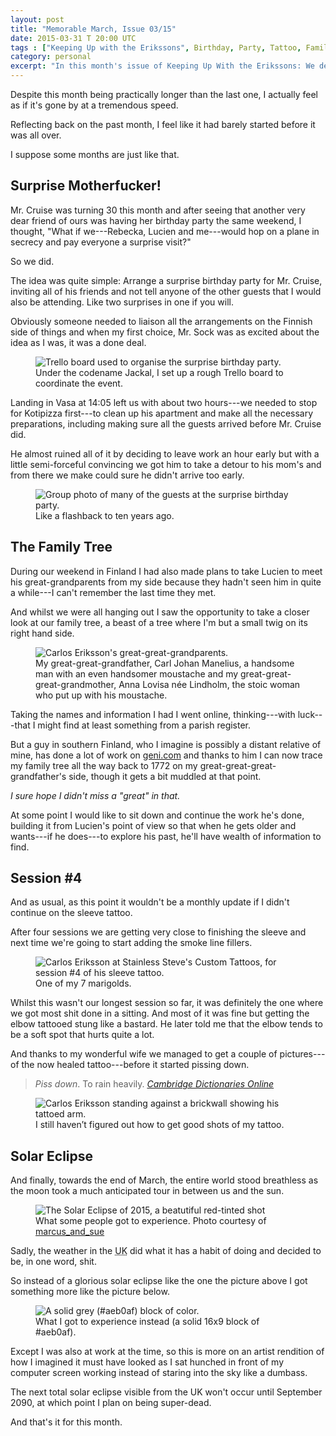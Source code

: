 ```yaml
---
layout: post
title: "Memorable March, Issue 03/15"
date: 2015-03-31 T 20:00 UTC
tags : ["Keeping Up with the Erikssons", Birthday, Party, Tattoo, Family, "Solar Eclipse", Finland]
category: personal
excerpt: "In this month's issue of Keeping Up With the Erikssons: We decide to surprise some of our friends and family by taking an impromptu flight to Finland, explore the family tree, experience a disappointing solar eclipse and I, of course, continue my tattoo."
---
```

Despite this month being practically longer than the last one, I actually feel as if it's gone by at a tremendous speed.

Reflecting back on the past month, I feel like it had barely started before it was all over.

I suppose some months are just like that.

## Surprise Motherfucker!

Mr. Cruise was turning 30 this month and after seeing that another very dear friend of ours was having her birthday party the same weekend, I thought, "What if we---Rebecka, Lucien and me---would hop on a plane in secrecy and pay everyone a surprise visit?"

So we did.

The idea was quite simple: Arrange a surprise birthday party for Mr. Cruise, inviting all of his friends and not tell anyone of the other guests that I would also be attending. Like two surprises in one if you will.

Obviously someone needed to liaison all the arrangements on the Finnish side of things and when my first choice, Mr. Sock was as excited about the idea as I was, it was a done deal.

<figure>
	<img class="js-lazy-load" data-original="/assets/posts/2015/march/memorable-march-issue-03-15/organising-a-surprise-birthday-party-with-trello.jpg" alt="Trello board used to organise the surprise birthday party.">
	<figcaption>Under the codename Jackal, I set up a rough Trello board to coordinate the event.</figcaption>
</figure> 

Landing in <span lang="sv">Vasa</span> at 14:05 left us with about two hours---we needed to stop for Kotipizza first---to clean up his apartment and make all the necessary preparations, including making sure all the guests arrived before Mr. Cruise did.

He almost ruined all of it by deciding to leave work an hour early but with a little semi-forceful convincing we got him to take a detour to his mom's and from there we make could sure he didn't arrive too early.

<figure>
	<img class="js-lazy-load" data-original="/assets/posts/2015/march/memorable-march-issue-03-15/the-surprise-birthday-party.jpg" alt="Group photo of many of the guests at the surprise birthday party.">
	<figcaption>Like a flashback to ten years ago.</figcaption>
</figure>

## The Family Tree

During our weekend in Finland I had also made plans to take Lucien to meet his great-grandparents from my side because they hadn't seen him in quite a while---I can't remember the last time they met.

And whilst we were all hanging out I saw the opportunity to take a closer look at our family tree, a beast of a tree where I'm but a small twig on its right hand side.

<figure>
	<img class="js-lazy-load" data-original="/assets/posts/2015/march/memorable-march-issue-03-15/carlos-erikssons-great-great-grandparents.jpg" alt="Carlos Eriksson's great-great-grandparents.">
	<figcaption>My great-great-grandfather, Carl Johan Manelius, a handsome man with an even handsomer moustache and my great-great-great-grandmother, Anna Lovisa née Lindholm, the stoic woman who put up with his moustache.</figcaption>
</figure>

Taking the names and information I had I went online, thinking---with luck---that I might find at least something from a parish register.

But a guy in southern Finland, who I imagine is possibly a distant relative of mine, has done a lot of work on [geni.com][geni] and thanks to him I can now trace my family tree all the way back to 1772 on my great-great-great-grandfather's side, though it gets a bit muddled at that point.

*I sure hope I didn't miss a "great" in that.*

At some point I would like to sit down and continue the work he's done, building it from Lucien's point of view so that when he gets older and wants---if he does---to explore his past, he'll have wealth of information to find.

## Session \#4

And as usual, as this point it wouldn't be a monthly update if I didn't continue on the sleeve tattoo.

After four sessions we are getting very close to finishing the sleeve and next time we're going to start adding the smoke line fillers.

<figure>
	<img class="js-lazy-load" data-original="/assets/posts/2015/march/memorable-march-issue-03-15/carlos-eriksson-sleeve-tattoo-session-4-at-stainless-steves-custom-tattoos.jpg" alt="Carlos Eriksson at Stainless Steve's Custom Tattoos, for session #4 of his sleeve tattoo.">
	<figcaption>One of my 7 marigolds.</figcaption>
</figure>

Whilst this wasn't our longest session so far, it was definitely the one where we got most shit done in a sitting. And most of it was fine but getting the elbow tattooed stung like a bastard. He later told me that the elbow tends to be a soft spot that hurts quite a lot.

And thanks to my wonderful wife we managed to get a couple of pictures---of the now healed tattoo---before it started pissing down.

> *Piss down*. To rain heavily. <cite><a href="http://dictionary.cambridge.org/dictionary/british/piss-down">Cambridge Dictionaries Online</a></cite>

<figure>
	<img class="js-lazy-load" data-original="/assets/posts/2015/march/memorable-march-issue-03-15/carlos-eriksson-sleeve-tattoo-healed-photoshoot.jpg" alt="Carlos Eriksson standing against a brickwall showing his tattoed arm.">
	<figcaption>I still haven’t figured out how to get good shots of my tattoo.</figcaption>
</figure>

## Solar Eclipse

And finally, towards the end of March, the entire world stood breathless as the moon took a much anticipated tour in between us and the sun.

<figure>
	<img class="js-lazy-load" data-original="/assets/posts/2015/march/memorable-march-issue-03-15/solar-eclipse-2015-by-marcus_and_sue.jpg" alt="The Solar Eclipse of 2015, a beatutiful red-tinted shot ">
	<figcaption>What some people got to experience. Photo courtesy of <a href="https://www.flickr.com/photos/marcusandsue/">marcus_and_sue</a></figcaption>
</figure>

Sadly, the weather in the <abbr title="United Kingdom" class="small-caps">UK</abbr> did what it has a habit of doing and decided to be, in one word, shit.

So instead of a glorious solar eclipse like the one the picture above I got something more like the picture below.

<figure>
	<img class="js-lazy-load" data-original="/assets/posts/2015/march/memorable-march-issue-03-15/solar-eclipse-2015-by-carlos-eriksson.jpg" alt="A solid grey (#aeb0af) block of color.">
	<figcaption>What I got to experience instead (a solid 16x9 block of #aeb0af).</figcaption>
</figure>

Except I was also at work at the time, so this is more on an artist rendition of how I imagined it must have looked as I sat hunched in front of my computer screen working instead of staring into the sky like a dumbass.

The next total solar eclipse visible from the <abbr class="small-caps">UK</abbr> won't occur until September 2090, at which point I plan on being super-dead.

And that's it for this month.

[geni]: http://www.geni.com